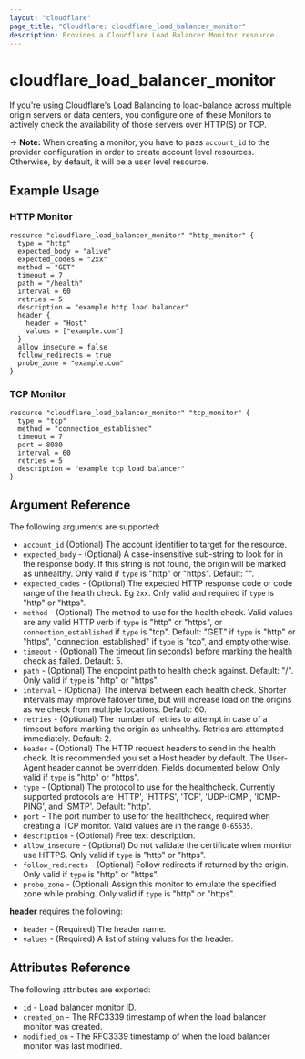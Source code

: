 ```yaml
---
layout: "cloudflare"
page_title: "Cloudflare: cloudflare_load_balancer_monitor"
description: Provides a Cloudflare Load Balancer Monitor resource.
---
```


# cloudflare_load_balancer_monitor

If you're using Cloudflare's Load Balancing to load-balance across multiple origin servers or data centers, you configure one of these Monitors to actively check the availability of those servers over HTTP(S) or TCP.

-> **Note:** When creating a monitor, you have to pass `account_id` to the provider configuration in order to create account level resources. Otherwise, by default, it will be a user level resource.

## Example Usage

### HTTP Monitor

```hcl
resource "cloudflare_load_balancer_monitor" "http_monitor" {
  type = "http"
  expected_body = "alive"
  expected_codes = "2xx"
  method = "GET"
  timeout = 7
  path = "/health"
  interval = 60
  retries = 5
  description = "example http load balancer"
  header {
    header = "Host"
    values = ["example.com"]
  }
  allow_insecure = false
  follow_redirects = true
  probe_zone = "example.com"
}
```

### TCP Monitor

```hcl
resource "cloudflare_load_balancer_monitor" "tcp_monitor" {
  type = "tcp"
  method = "connection_established"
  timeout = 7
  port = 8080
  interval = 60
  retries = 5
  description = "example tcp load balancer"
}
```

## Argument Reference

The following arguments are supported:

- `account_id` (Optional) The account identifier to target for the resource.
- `expected_body` - (Optional) A case-insensitive sub-string to look for in the response body. If this string is not found, the origin will be marked as unhealthy. Only valid if `type` is "http" or "https". Default: "".
- `expected_codes` - (Optional) The expected HTTP response code or code range of the health check. Eg `2xx`. Only valid and required if `type` is "http" or "https".
- `method` - (Optional) The method to use for the health check. Valid values are any valid HTTP verb if `type` is "http" or "https", or `connection_established` if `type` is "tcp". Default: "GET" if `type` is "http" or "https", "connection_established" if `type` is "tcp", and empty otherwise.
- `timeout` - (Optional) The timeout (in seconds) before marking the health check as failed. Default: 5.
- `path` - (Optional) The endpoint path to health check against. Default: "/". Only valid if `type` is "http" or "https".
- `interval` - (Optional) The interval between each health check. Shorter intervals may improve failover time, but will increase load on the origins as we check from multiple locations. Default: 60.
- `retries` - (Optional) The number of retries to attempt in case of a timeout before marking the origin as unhealthy. Retries are attempted immediately. Default: 2.
- `header` - (Optional) The HTTP request headers to send in the health check. It is recommended you set a Host header by default. The User-Agent header cannot be overridden. Fields documented below. Only valid if `type` is "http" or "https".
- `type` - (Optional) The protocol to use for the healthcheck. Currently supported protocols are 'HTTP', 'HTTPS', 'TCP', 'UDP-ICMP', 'ICMP-PING', and 'SMTP'. Default: "http".
- `port` - The port number to use for the healthcheck, required when creating a TCP monitor. Valid values are in the range `0-65535`.
- `description` - (Optional) Free text description.
- `allow_insecure` - (Optional) Do not validate the certificate when monitor use HTTPS. Only valid if `type` is "http" or "https".
- `follow_redirects` - (Optional) Follow redirects if returned by the origin. Only valid if `type` is "http" or "https".
- `probe_zone` - (Optional) Assign this monitor to emulate the specified zone while probing. Only valid if `type` is "http" or "https".

**header** requires the following:

- `header` - (Required) The header name.
- `values` - (Required) A list of string values for the header.

## Attributes Reference

The following attributes are exported:

- `id` - Load balancer monitor ID.
- `created_on` - The RFC3339 timestamp of when the load balancer monitor was created.
- `modified_on` - The RFC3339 timestamp of when the load balancer monitor was last modified.

